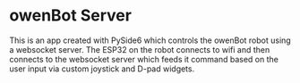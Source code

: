 # owenBot Server

This is an app created with PySide6 which controls the owenBot robot using a websocket server. The ESP32 on the robot connects to wifi and then connects to the websocket server which feeds it command based on the user input via custom joystick and D-pad widgets.

